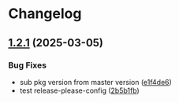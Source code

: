# Changelog

## [1.2.1](https://github.com/sobird/actions/compare/v1.2.0...v1.2.1) (2025-03-05)


### Bug Fixes

* sub pkg version from master version ([e1f4de6](https://github.com/sobird/actions/commit/e1f4de6416ccb0e18e52fdd3916a96319d648abc))
* test release-please-config ([2b5b1fb](https://github.com/sobird/actions/commit/2b5b1fbc84fcf6d2980b5eb73aab38bbdad6be6e))
